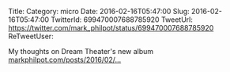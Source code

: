 Title: 
Category: micro
Date: 2016-02-16T05:47:00
Slug: 2016-02-16T05:47:00
TwitterId: 699470007688785920
TweetUrl: https://twitter.com/mark_philpot/status/699470007688785920
ReTweetUser: 

My thoughts on Dream Theater's new album [markphilpot.com/posts/2016/02/…](https://markphilpot.com/posts/2016/02/15/dream_theater_astonishing/)